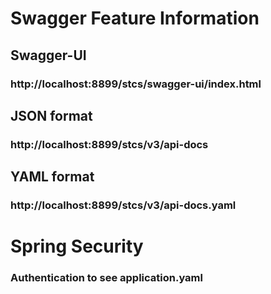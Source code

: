 # Swagger Feature Information

## Swagger-UI

### http://localhost:8899/stcs/swagger-ui/index.html

## JSON format

### http://localhost:8899/stcs/v3/api-docs

## YAML format

### http://localhost:8899/stcs/v3/api-docs.yaml

# Spring Security

### Authentication to see application.yaml

